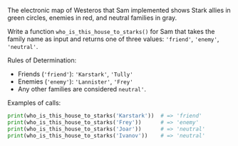 
The electronic map of Westeros that Sam implemented shows Stark allies in green circles, enemies in red, and neutral families in gray.

Write a function `who_is_this_house_to_starks()` for Sam that takes the family name as input and returns one of three values: `'friend'`, `'enemy'`, `'neutral'`.

Rules of Determination:

  * Friends (`'friend'`): `'Karstark'`, `'Tully'`
  * Enemies (`'enemy'`): `'Lannister'`, `'Frey'`
  * Any other families are considered `neutral'`.

Examples of calls:

```python
print(who_is_this_house_to_starks('Karstark'))  # => 'friend'
print(who_is_this_house_to_starks('Frey'))      # => 'enemy'
print(who_is_this_house_to_starks('Joar'))      # => 'neutral'
print(who_is_this_house_to_starks('Ivanov'))    # => 'neutral'
```
